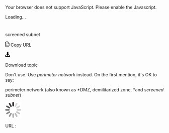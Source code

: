 Your browser does not support JavaScript. Please enable the Javascript.

Loading...

# 

screened subnet

![Copy URL](screened-subnet_files/Copy.png)
Copy URL

![Download](screened-subnet_files/Download.png)

Download topic

Don't use. Use *perimeter network* instead. On the first mention, it's OK to say:

perimeter network (also known as *DMZ, demilitarized zone, *and *screened subnet*)

![In progress](screened-subnet_files/activity-large.gif)

URL :
